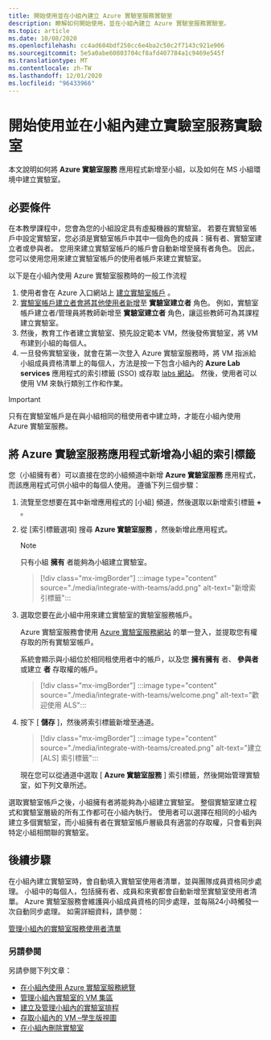 ```yaml
---
title: 開始使用並在小組內建立 Azure 實驗室服務實驗室
description: 瞭解如何開始使用，並在小組內建立 Azure 實驗室服務實驗室。
ms.topic: article
ms.date: 10/08/2020
ms.openlocfilehash: cc4ad604bdf250cc6e4ba2c50c2f7143c921e906
ms.sourcegitcommit: 5e5a0abe60803704cf8afd407784a1c9469e545f
ms.translationtype: MT
ms.contentlocale: zh-TW
ms.lasthandoff: 12/01/2020
ms.locfileid: "96433966"
---
```

# <a name="get-started-and-create-a-lab-services-lab-within-teams"></a>開始使用並在小組內建立實驗室服務實驗室

本文說明如何將 **Azure 實驗室服務** 應用程式新增至小組，以及如何在 MS 小組環境中建立實驗室。

## <a name="prerequisites"></a>必要條件

在本教學課程中，您會為您的小組設定具有虛擬機器的實驗室。 若要在實驗室帳戶中設定實驗室，您必須是實驗室帳戶中其中一個角色的成員：擁有者、實驗室建立者或參與者。 您用來建立實驗室帳戶的帳戶會自動新增至擁有者角色。 因此，您可以使用您用來建立實驗室帳戶的使用者帳戶來建立實驗室。

以下是在小組內使用 Azure 實驗室服務時的一般工作流程

1. 使用者會在 Azure 入口網站上 [建立實驗室帳戶](tutorial-setup-lab-account.md#create-a-lab-account) 。
1. [實驗室帳戶建立者會將其他使用者新增](tutorial-setup-lab-account.md#add-a-user-to-the-lab-creator-role)至 **實驗室建立者** 角色。 例如，實驗室帳戶建立者/管理員將教師新增至 **實驗室建立者** 角色，讓這些教師可為其課程建立實驗室。
1. 然後，教育工作者建立實驗室、預先設定範本 VM，然後發佈實驗室，將 VM 布建到小組的每個人。
1. 一旦發佈實驗室後，就會在第一次登入 Azure 實驗室服務時，將 VM 指派給小組成員資格清單上的每個人，方法是按一下包含小組內的 **Azure Lab services** 應用程式的索引標籤 (SSO) 或存取 [labs 網站](https://labs.azure.com)。 然後，使用者可以使用 VM 來執行類別工作和作業。

> [!IMPORTANT]
> 只有在實驗室帳戶是在與小組相同的租使用者中建立時，才能在小組內使用 Azure 實驗室服務。

## <a name="add-azure-lab-services-app-as-a-tab-to-a-team"></a>將 Azure 實驗室服務應用程式新增為小組的索引標籤

您（小組擁有者）可以直接在您的小組頻道中新增 **Azure 實驗室服務** 應用程式，而該應用程式可供小組中的每個人使用。 遵循下列三個步驟：

1. 流覽至您想要在其中新增應用程式的 [小組] 頻道，然後選取以新增索引標籤 **+** 。 
1. 從 [索引標籤選項] 搜尋 **Azure 實驗室服務** ，然後新增此應用程式。 

    > [!NOTE]
    > 只有小組 **擁有** 者能夠為小組建立實驗室。

    > [!div class="mx-imgBorder"]
    > :::image type="content" source="./media/integrate-with-teams/add.png" alt-text="新增索引標籤":::
1. 選取您要在此小組中用來建立實驗室的實驗室服務帳戶。 

    Azure 實驗室服務會使用 [Azure 實驗室服務網站](https://labs.azure.com) 的單一登入，並提取您有權存取的所有實驗室帳戶。 

    系統會顯示與小組位於相同租使用者中的帳戶，以及您 **擁有擁有** 者、 **參與者** 或建立 **者** 存取權的帳戶。 

    > [!div class="mx-imgBorder"]
    > :::image type="content" source="./media/integrate-with-teams/welcome.png" alt-text="歡迎使用 ALS":::
1. 按下 [ **儲存** ]，然後將索引標籤新增至通道。

    > [!div class="mx-imgBorder"]
    > :::image type="content" source="./media/integrate-with-teams/created.png" alt-text="建立 [ALS] 索引標籤":::

    現在您可以從通道中選取 [ **Azure 實驗室服務** ] 索引標籤，然後開始管理實驗室，如下列文章所述。

選取實驗室帳戶之後，小組擁有者將能夠為小組建立實驗室。 整個實驗室建立程式和實驗室層級的所有工作都可在小組內執行。 使用者可以選擇在相同的小組內建立多個實驗室，而小組擁有者在實驗室帳戶層級具有適當的存取權，只會看到與特定小組相關聯的實驗室。

## <a name="next-steps"></a>後續步驟

在小組內建立實驗室時，會自動填入實驗室使用者清單，並與團隊成員資格同步處理。 小組中的每個人，包括擁有者、成員和來賓都會自動新增至實驗室使用者清單。 Azure 實驗室服務會維護與小組成員資格的同步處理，並每隔24小時觸發一次自動同步處理。 如需詳細資料，請參閱：

[管理小組內的實驗室服務使用者清單](how-to-manage-user-lists-within-teams.md)

### <a name="see-also"></a>另請參閱

另請參閱下列文章：

- [在小組內使用 Azure 實驗室服務總覽](lab-services-within-teams-overview.md)
- [管理小組內實驗室的 VM 集區](how-to-manage-vm-pool-within-teams.md)
- [建立及管理小組內的實驗室排程](how-to-create-schedules-within-teams.md)
- [存取小組內的 VM –學生版視圖](how-to-access-vm-for-students-within-teams.md)
- [在小組內刪除實驗室](how-to-delete-lab-within-teams.md)
